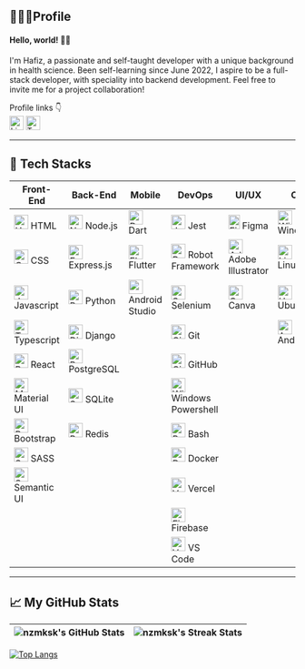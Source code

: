 ## 👨🏽‍💻Profile

#### Hello, world! 👋🏻

I'm Hafiz, a passionate and self-taught developer with a unique background in health science. Been self-learning since June 2022, I aspire to be a full-stack developer, with speciality into backend development. Feel free to invite me for a project collaboration!

Profile links 👇
<br>
[<img src="https://cdn.worldvectorlogo.com/logos/linkedin-icon-2.svg" alt="LinkedIn" width="25" height="25">](https://www.linkedin.com/in/mhz96)
[<img src="https://cdn.worldvectorlogo.com/logos/twitter-6.svg" alt="Twitter" width="25" height="25">](https://twitter.com/mssngnnja)

---

## 🧰 Tech Stacks

| Front-End | Back-End | Mobile | DevOps | UI/UX | OS |
| --------- | -------- | ------ | ------ | ----- | -- |
| <img src="https://cdn.worldvectorlogo.com/logos/html-1.svg" alt="HTML5" width="25" height="25" /> HTML | <img src="https://cdn.worldvectorlogo.com/logos/nodejs-icon.svg" alt="Node.js" width="25" height="25" /> Node.js | <img src="https://cdn.worldvectorlogo.com/logos/dart.svg" alt="Dart" width="25" height="25" /> Dart | <img src="https://seeklogo.com/images/J/jest-logo-F9901EBBF7-seeklogo.com.png" alt="Jest" width="25" height="25" /> Jest | <img src="https://upload.wikimedia.org/wikipedia/commons/thumb/3/33/Figma-logo.svg/400px-Figma-logo.svg.png?20190122211436" alt="Figma" width="20" height="25" /> Figma | <img src="https://cdn.worldvectorlogo.com/logos/microsoft-windows-22.svg" alt="Windows" width="25" height="25" /> Windows
<img src="https://cdn.worldvectorlogo.com/logos/css-3.svg" alt="CSS3" width="25" height="25" /> CSS | <img src="https://e7.pngegg.com/pngimages/925/447/png-clipart-express-js-node-js-javascript-mongodb-node-js-text-trademark-thumbnail.png" alt="Express.js" width="25" height="25" /> Express.js | <img src="https://cdn.worldvectorlogo.com/logos/flutter.svg" alt="Flutter" width="25" height="25" /> Flutter | <img src="https://cdn.worldvectorlogo.com/logos/robot-framework.svg" alt="Robot Framework" width="25" height="25" /> Robot Framework | <img src="https://upload.wikimedia.org/wikipedia/commons/f/fb/Adobe_Illustrator_CC_icon.svg" alt="Adobe Illustrator" width="25" height="25" /> Adobe Illustrator | <img src="https://cdn.worldvectorlogo.com/logos/linux-tux.svg" alt="Linux" width="25" height="25" /> Linux
<img src="https://cdn.worldvectorlogo.com/logos/logo-javascript.svg" alt="JavaScript" width="25" height="25" /> Javascript | <img src="https://cdn.worldvectorlogo.com/logos/python-5.svg" alt="Python" width="25" height="25" /> Python | <img src="https://seeklogo.com/images/A/android-studio-logo-1EE788C6EC-seeklogo.com.png" width="25" height="25" /> Android Studio | <img src="https://seeklogo.com/images/S/selenium-logo-A1B53CEFB0-seeklogo.com.png" alt="Selenium" width="25" height="25" /> Selenium | <img src="https://cdn.worldvectorlogo.com/logos/canva-1.svg" alt="Canva" width="25" height="25" /> Canva | <img src="https://cdn.worldvectorlogo.com/logos/ubuntu-4.svg" alt="Ubuntu" width="25" height="25" /> Ubuntu
<img src="https://upload.wikimedia.org/wikipedia/commons/4/4c/Typescript_logo_2020.svg" alt="TypeScript" width="25" height="25" /> Typescript | <img src="https://cdn.worldvectorlogo.com/logos/django.svg" alt="Django" width="25" height="25" /> Django |  | <img src="https://cdn.worldvectorlogo.com/logos/git-icon.svg" alt="Git" width="25" height="25" /> Git |  | <img src="https://cdn.worldvectorlogo.com/logos/android.svg" alt="Android" width="25" height="25" /> Android
<img src="https://cdn.worldvectorlogo.com/logos/react-2.svg" alt="React" width="25" height="25" /> React | <img src="https://cdn.worldvectorlogo.com/logos/postgresql.svg" alt="PostgreSQL" width="25" height="25" /> PostgreSQL |  | <img src="https://cdn.worldvectorlogo.com/logos/github-icon-1.svg" alt="GitHub" width="25" height="25" /> GitHub
<img src="https://cdn.worldvectorlogo.com/logos/material-ui-1.svg" alt="Material UI" width="25" height="25" /> Material UI | <img src="https://cdn.worldvectorlogo.com/logos/sqlite.svg" alt="SQLite" height="25" /> SQLite |  | <img src="https://upload.wikimedia.org/wikipedia/commons/2/2f/PowerShell_5.0_icon.png" alt="Windows Powershell" height="25" /> Windows Powershell
<img src="https://upload.wikimedia.org/wikipedia/commons/b/b2/Bootstrap_logo.svg" alt="Bootstrap" width="25" height="25" /> Bootstrap | <img src="https://cdn.worldvectorlogo.com/logos/redis.svg" alt="Redis" width="25" height="25" /> Redis |  | <img src="https://cdn.worldvectorlogo.com/logos/bash-2.svg" alt="Bash" width="25" height="25" /> Bash
<img src="https://cdn.worldvectorlogo.com/logos/sass-1.svg" alt="SASS" width="25" height="25" /> SASS |  |  | <img src="https://cdn.worldvectorlogo.com/logos/docker-4.svg" alt="Docker" width="25" height="25" /> Docker
<img src="https://cdn.worldvectorlogo.com/logos/semantic-ui.svg" alt="Semantic UI" width="25" height="25" /> Semantic UI |  |  | <img src="https://seeklogo.com/images/V/vercel-logo-F748E39008-seeklogo.com.png" alt="Vercel" width="25" height="25" /> Vercel
|  |  |  | <img src="https://cdn.worldvectorlogo.com/logos/firebase-1.svg" alt="Firebase" width="25" height="25" /> Firebase 
|  |  |  | <img src="https://cdn.worldvectorlogo.com/logos/visual-studio-code-1.svg" alt="VS Code" width="25" height="25" /> VS Code
---

## &#x1f4c8; My GitHub Stats

| ![nzmksk's GitHub Stats](https://github-readme-stats.vercel.app/api?username=nzmksk&theme=default&show_icons=true&include_all_commits=true&count_private=true&card_width=300&border_radius=30) | ![nzmksk's Streak Stats](https://streak-stats.demolab.com?user=nzmksk&border_radius=30&card_width=300) |
| --- | --- |

[![Top Langs](https://github-readme-stats.vercel.app/api/top-langs/?username=nzmksk&theme=default&layout=compact&card_width=850&border_radius=30&langs_count=10&size_weight=0.5&count_weight=0.5)](https://github.com/anuraghazra/github-readme-stats)
